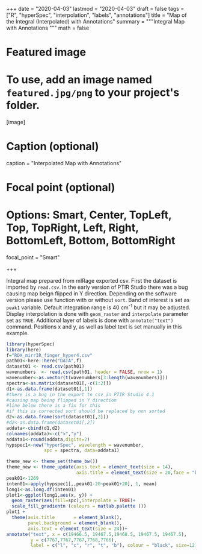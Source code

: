 +++
date = "2020-04-03"
lastmod = "2020-04-03"
draft = false
tags = ["R", "hyperSpec", "interpolation", "labels", "annotations"]
title = "Map of the Integral (Interpolated) with Annotations"
summary = """Integral Map with Annotations
"""
math = false

# Featured image
# To use, add an image named `featured.jpg/png` to your project's folder. 
[image]
  # Caption (optional)
  caption = "Interpolated Map with Annotations"
  
  # Focal point (optional)
  # Options: Smart, Center, TopLeft, Top, TopRight, Left, Right, BottomLeft, Bottom, BottomRight
  focal_point = "Smart"


+++

Integral map prepared from mIRage exported csv. First the dataset is imported by `read.csv`. In the early version of PTIR Studio there was a bug causing map beign flipped in Y direction. Depending on the software version please use function with or without `sort`. Band of interest is set as `peak1` variable. Default integration range is 40 cm<sup>-1</sup> but it may be adjusted. Display interpolation is done with `geom_raster` and `interpolate` parameter set as `TRUE`. Additional layer of labels is done with `annotate("text")` command. Positions x and y, as well as label text is set manually in this example.

```r
library(hyperSpec)
library(here)
f="RDX_mirrIR_finger_hyper4.csv"
path01<-here::here("DATA",f)
dataset01 <- read.csv(path01)
wavenumbers  <- read.csv(path01, header = FALSE, nrow = 1)
wavenumber<-as.vector(t(wavenumbers[3:length(wavenumbers)]))
spectra<-as.matrix(dataset01[,-c(1:2)])
d1<-as.data.frame(dataset01[,1])
#there is a bug in the export to csv in PTIR Studio 4.1
#causing map being flipped in Y direction
#line below there is a fix for this
#if this is corrected sort should be replaced by non sorted
d2<-as.data.frame(sort(dataset01[,2]))
#d2<-as.data.frame(dataset01[,2])
addata<-cbind(d1,d2)
colnames(addata)<-c("x","y")
addata1<-round(addata,digits=2)
hypspec1<-new("hyperSpec", wavelength = wavenumber,
              spc = spectra, data=addata1)

theme_new <- theme_set(theme_bw())
theme_new <- theme_update(axis.text = element_text(size = 14),
                          axis.title = element_text(size = 20,face = "bold"))
peak01<-1269
inten01<-apply(hypspec1[,,peak01-20~peak01+20], 1, mean)
long1<-as.long.df(inten01)
plot1<-ggplot(long1,aes(x, y)) +
  geom_raster(aes(fill=spc),interpolate = TRUE)+
  scale_fill_gradientn (colours = matlab.palette ())
plot1 +
  theme(axis.title       = element_blank(),
        panel.background = element_blank(),
        axis.text = element_text(size = 24))+
annotate("text", x = c(19466.5, 19467.5,19468.5, 19467.5, 19467.5),
         y = c(7767,7767,7767,7768,7766),
         label = c("l", "c", "r", "t", "b"), colour = "black", size=12)
```
